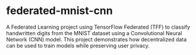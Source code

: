 # federated-mnist-cnn
A Federated Learning project using TensorFlow Federated (TFF) to classify handwritten digits from the MNIST dataset using a Convolutional Neural Network (CNN) model. This project demonstrates how decentralized data can be used to train models while preserving user privacy.

